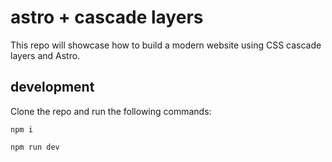 # astro + cascade layers

This repo will showcase how to build a modern website using CSS cascade layers and Astro.

## development

Clone the repo and run the following commands:

```
npm i
```

```
npm run dev
```
